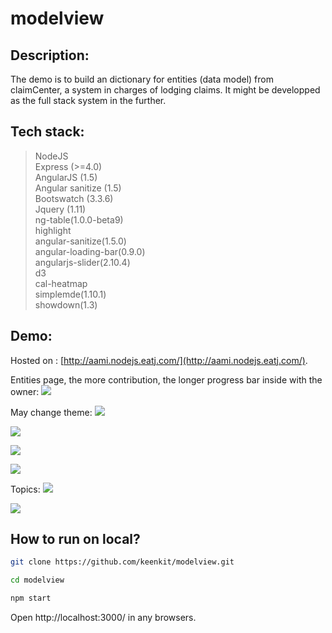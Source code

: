 # modelview
Description:
------------
The demo is to build an dictionary for entities (data model) from claimCenter, a system in charges of lodging claims. It might be developped as the full stack system in the further.

Tech stack:
-------------
>NodeJS    
>Express (>=4.0)  
>AngularJS (1.5)   
>Angular sanitize (1.5)    
>Bootswatch (3.3.6)    
>Jquery (1.11)   
>ng-table(1.0.0-beta9)   
>highlight   
>angular-sanitize(1.5.0)    
>angular-loading-bar(0.9.0)    
>angularjs-slider(2.10.4)   
>d3    
>cal-heatmap    
>simplemde(1.10.1)   
>showdown(1.3)    


Demo:
-----
Hosted on : [http://aami.nodejs.eatj.com/](http://aami.nodejs.eatj.com/).

Entities page, the more contribution, the longer progress bar inside with the owner:
![](https://cloud.githubusercontent.com/assets/4235291/13987860/705fbeae-f144-11e5-9313-e9310c27dc7f.jpg)

May change theme:
![](https://cloud.githubusercontent.com/assets/4235291/13987858/6fd90328-f144-11e5-81ab-797803a04a00.jpg)

![](https://cloud.githubusercontent.com/assets/4235291/13904756/fc2c1ad8-eee5-11e5-9387-ee3a3ee9346f.jpg)

![](https://cloud.githubusercontent.com/assets/4235291/13904755/fc1d42f6-eee5-11e5-8303-0cca87c8edda.jpg)

![](https://cloud.githubusercontent.com/assets/4235291/13904754/fbfeedf6-eee5-11e5-9025-b2b1eeb1902a.jpg)

Topics:
![](https://cloud.githubusercontent.com/assets/4235291/14108944/2fc00766-f5f2-11e5-844e-7161e6e3459d.jpg)

![](https://cloud.githubusercontent.com/assets/4235291/14108942/2ed93a02-f5f2-11e5-9060-1778fc47f276.jpg)

How to run on local?
---------------------
```Bash
git clone https://github.com/keenkit/modelview.git

cd modelview

npm start
```

Open http://localhost:3000/ in any browsers.








